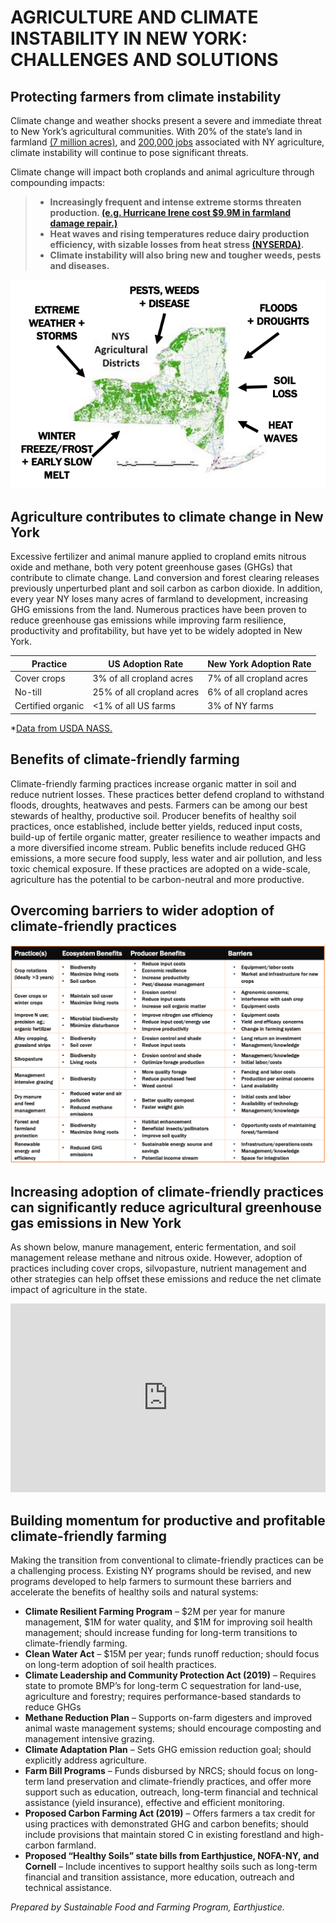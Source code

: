 # AGRICULTURE AND CLIMATE INSTABILITY IN NEW YORK: CHALLENGES AND SOLUTIONS

## Protecting farmers from climate instability
Climate change and weather shocks present a severe and immediate threat to New York’s agricultural communities. With 20% of the state’s land in farmland [(7 million acres)](https://agriculture.ny.gov/system/files/documents/2020/06/2019-annual-report.pdf), and [200,000 jobs](https://www.nyfb.org/about/about-ny-ag) associated with NY agriculture, climate instability will continue to pose significant threats. 

Climate change will impact both croplands and animal agriculture through compounding impacts:
> * **Increasingly frequent and intense extreme storms threaten production. [(e.g. Hurricane Irene cost $9.9M in farmland damage repair.)](https://www.governor.ny.gov/sites/governor.ny.gov/files/archive/assets/documents/Irene-Lee-One-Year-Report.pdf)** 
> * **Heat waves and rising temperatures reduce dairy production efficiency, with sizable losses from heat stress [(NYSERDA)](https://www.nyserda.ny.gov/-/media/Files/Publications/Research/Environmental/EMEP/climaid/ClimAID-Agriculture.pdf).**
> * **Climate instability will also bring new and tougher weeds, pests and diseases.**

 ![Alt Text](map.png)
 
## Agriculture contributes to climate change in New York 
Excessive fertilizer and animal manure applied to cropland emits nitrous oxide and methane, both very potent greenhouse gases (GHGs) that contribute to climate change. Land conversion and forest clearing releases previously unperturbed plant and soil carbon as carbon dioxide. In addition, every year NY loses many acres of farmland to development, increasing GHG emissions from the land. Numerous practices have been proven to reduce greenhouse gas emissions while improving farm resilience, productivity and profitability, but have yet to be widely adopted in New York. 


**Practice**| **US Adoption Rate** | **New York Adoption Rate**
------------|----------------------|-----------------------------
Cover crops | 3% of all cropland acres | 7% of all cropland acres
No-till | 25% of all cropland acres | 6% of all cropland acres
Certified organic | <1% of all US farms | 3% of NY farms

*[Data from USDA NASS.](https://www.nass.usda.gov/index.php)


## Benefits of climate-friendly farming
Climate-friendly farming practices increase organic matter in soil and reduce nutrient losses. These practices better defend cropland to withstand floods, droughts, heatwaves and pests. Farmers can be among our best stewards of healthy, productive soil. Producer benefits of healthy soil practices, once established, include better yields, reduced input costs, build-up of fertile organic matter, greater resilience to weather impacts and a more diversified income stream. Public benefits include reduced GHG emissions, a more secure food supply, less water and air pollution, and less toxic chemical exposure. If these practices are adopted on a wide-scale, agriculture has the potential to be carbon-neutral and more productive.

## Overcoming barriers to wider adoption of climate-friendly practices
 ![Alt Text](table.png)

## Increasing adoption of climate-friendly practices can significantly reduce agricultural greenhouse gas emissions in New York
As shown below, manure management, enteric fermentation, and soil management release methane and nitrous oxide. However, adoption of practices including cover crops, silvopasture, nutrient management and other strategies can help offset these emissions and reduce the net climate impact of agriculture in the state.

<iframe title="NY State Greenhouse Gas Emissions and Mitigation Opportunities" aria-label="Arrow Plot" id="datawrapper-chart-25OVv" src="https://datawrapper.dwcdn.net/25OVv/2/" scrolling="no" frameborder="0" style="width: 0; min-width: 100% !important; border: none;" height="302"></iframe><script type="text/javascript">!function(){"use strict";window.addEventListener("message",(function(a){if(void 0!==a.data["datawrapper-height"])for(var e in a.data["datawrapper-height"]){var t=document.getElementById("datawrapper-chart-"+e)||document.querySelector("iframe[src*='"+e+"']");t&&(t.style.height=a.data["datawrapper-height"][e]+"px")}}))}();
</script>

## Building momentum for productive and profitable climate-friendly farming
Making the transition from conventional to climate-friendly practices can be a challenging process. Existing NY programs should be revised, and new programs developed to help farmers to surmount these barriers and accelerate the benefits of healthy soils and natural systems:
* **Climate Resilient Farming Program** – $2M per year for manure management, $1M for water quality, and $1M for improving soil health management; should increase funding for long-term transitions to climate-friendly farming. 
* **Clean Water Act** – $15M per year; funds runoff reduction; should focus on long-term adoption of soil health practices.
* **Climate Leadership and Community Protection Act (2019)** – Requires state to promote BMP’s for long-term C sequestration for land-use, agriculture and forestry; requires performance-based standards to reduce GHGs
* **Methane Reduction Plan** – Supports on-farm digesters and improved animal waste management systems; should encourage composting and management intensive grazing.
* **Climate Adaptation Plan** – Sets GHG emission reduction goal; should explicitly address agriculture. 
* **Farm Bill Programs** – Funds disbursed by NRCS; should focus on long-term land preservation and climate-friendly practices, and offer more support such as education, outreach, long-term financial and technical assistance (yield insurance), effective and efficient monitoring. 
* **Proposed Carbon Farming Act (2019)** – Offers farmers a tax credit for using practices with demonstrated GHG and carbon benefits; should include provisions that maintain stored C in existing forestland and high-carbon farmland.
* **Proposed “Healthy Soils” state bills from Earthjustice, NOFA-NY, and Cornell** – Include incentives to support healthy soils such as long-term financial and transition assistance, more education, outreach and technical assistance.


*Prepared by Sustainable Food and Farming Program, Earthjustice.*
